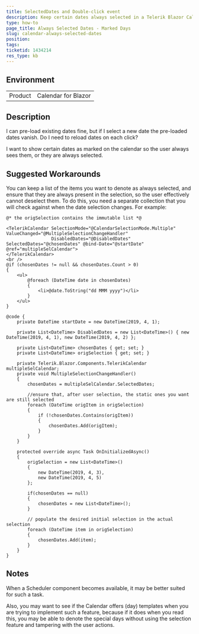 ```yaml
---
title: SelectedDates and Double-click event
description: Keep certain dates always selected in a Telerik Blazor Calendar as visual indicators to the user.
type: how-to
page_title: Always Selected Dates - Marked Days
slug: calendar-always-selected-dates
position: 
tags: 
ticketid: 1434214
res_type: kb
---
```


## Environment
<table>
	<tbody>
		<tr>
			<td>Product</td>
			<td>Calendar for Blazor</td>
		</tr>
	</tbody>
</table>


## Description
I can pre-load existing dates fine, but if I select a new date the pre-loaded dates vanish. Do I need to reload dates on each click?

I want to show certain dates as marked on the calendar so the user always sees them, or they are always selected.

## Suggested Workarounds
You can keep a list of the items you want to denote as always selected, and ensure that they are always present in the selection, so the user effectively cannot deselect them. To do this, you need a separate collection that you will check against when the date selection changes. For example:

````CSHTML
@* the origSelection contains the immutable list *@

<TelerikCalendar SelectionMode="@CalendarSelectionMode.Multiple" ValueChanged="@MultipleSelectionChangeHandler"
                 DisabledDates="@DisabledDates" SelectedDates="@chosenDates" @bind-Date="@startDate" @ref="multipleSelCalendar">
</TelerikCalendar>
<br />
@if (chosenDates != null && chosenDates.Count > 0)
{
    <ul>
        @foreach (DateTime date in chosenDates)
        {
            <li>@date.ToString("dd MMM yyyy")</li>
        }
    </ul>
}

@code {
    private DateTime startDate = new DateTime(2019, 4, 1);

    private List<DateTime> DisabledDates = new List<DateTime>() { new DateTime(2019, 4, 1), new DateTime(2019, 4, 2) };

    private List<DateTime> chosenDates { get; set; }
    private List<DateTime> origSelection { get; set; }

    private Telerik.Blazor.Components.TelerikCalendar multipleSelCalendar;
    private void MultipleSelectionChangeHandler()
    {
        chosenDates = multipleSelCalendar.SelectedDates;

        //ensure that, after user selection, the static ones you want are still selected
        foreach (DateTime origItem in origSelection)
        {
            if (!chosenDates.Contains(origItem))
            {
                chosenDates.Add(origItem);
            }
        }
    }

    protected override async Task OnInitializedAsync()
    {
        origSelection = new List<DateTime>()
        {
            new DateTime(2019, 4, 3),
            new DateTime(2019, 4, 5)
        };

        if(chosenDates == null)
        {
            chosenDates = new List<DateTime>();
        }

        // populate the desired initial selection in the actual selection
        foreach (DateTime item in origSelection)
        {
            chosenDates.Add(item);
        }
    }
}
````

## Notes
When a Scheduler component becomes available, it may be better suited for such a task.

Also, you may want to see if the Calendar offers (day) templates when you are trying to implement such a feature, because if it does when you read this, you may be able to denote the special days without using the selection feature and tampering with the user actions.
